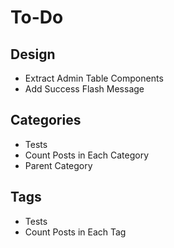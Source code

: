 # To-Do

## Design
* Extract Admin Table Components
* Add Success Flash Message

## Categories
* Tests
* Count Posts in Each Category
* Parent Category

## Tags
* Tests
* Count Posts in Each Tag
